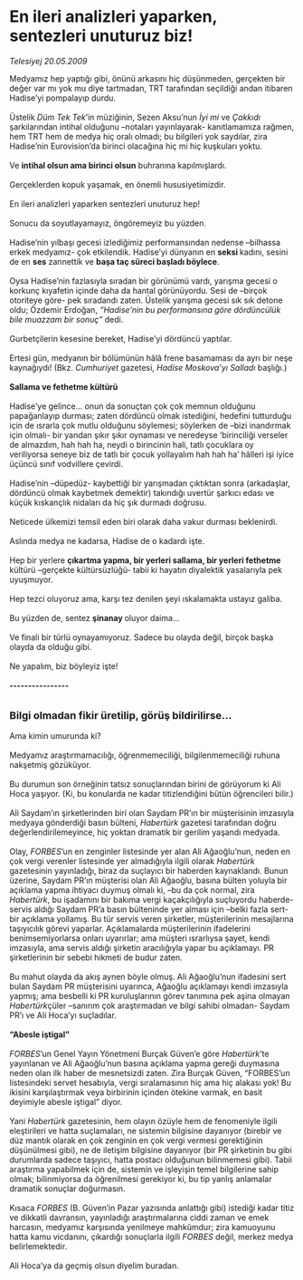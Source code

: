 # En ileri analizleri yaparken, sentezleri unuturuz biz!

*Telesiyej 20.05.2009*

<div class="taraf_structure_2col_1zq">
<div class="margen_n">



 <p>Medyamız hep yaptığı gibi, önünü arkasını hiç düşünmeden, gerçekten bir değer var mı yok mu diye tartmadan, TRT tarafından seçildiği andan itibaren Hadise’yi pompalayıp durdu. <br/><br/>Üstelik <i>Düm Tek Tek</i>’in müziğinin, Sezen Aksu’nun <i>İyi mi</i> ve <i>Çakkıdı</i> şarkılarından intihal olduğunu –notaları yayınlayarak- kanıtlamamıza rağmen, hem TRT hem de medya hiç oralı olmadı; bu bilgileri yok saydılar, zira Hadise’nin Eurovision’da birinci olacağına hiç mi hiç kuşkuları yoktu. <br/><br/>Ve <b>intihal olsun ama birinci olsun</b> buhranına kapılmışlardı. <br/><br/>Gerçeklerden kopuk yaşamak, en önemli hususiyetimizdir. <br/><br/>En ileri analizleri yaparken sentezleri unuturuz hep! <br/><br/>Sonucu da soyutlayamayız, öngöremeyiz bu yüzden. <br/><br/>Hadise’nin yılbaşı gecesi izlediğimiz performansından nedense –bilhassa erkek medyamız- çok etkilendik. Hadise’yi dünyanın en <b>seksi </b>kadını, sesini de en <b>ses</b> zannettik ve <b>başa taç süreci başladı böylece</b>. <br/><br/>Oysa Hadise’nin fazlasıyla sıradan bir görünümü vardı, yarışma gecesi o korkunç kıyafetin içinde daha da hantal görünüyordu. Sesi de –birçok otoriteye göre- pek sıradandı zaten. Üstelik yarışma gecesi sık sık detone oldu; Özdemir Erdoğan, <i>“Hadise’nin bu performansına göre dördüncülük bile muazzam bir sonuç”</i> dedi. <br/><br/>Gurbetçilerin kesesine bereket, Hadise’yi dördüncü yaptılar. <br/><br/>Ertesi gün, medyanın bir bölümünün hâlâ frene basamaması da ayrı bir neşe kaynağıydı! (Bkz. <i>Cumhuriyet</i> gazetesi, <i>Hadise Moskova’yı Salladı</i> başlığı.) <b><br/><br/>Sallama ve fethetme kültürü</b> <br/><br/>Hadise’ye gelince... onun da sonuçtan çok çok memnun olduğunu papağanlayıp durması; zaten dördüncü olmak istediğini, hedefini tutturduğu için de ısrarla çok mutlu olduğunu söylemesi; söylerken de –bizi inandırmak için olmalı- bir yandan şıkır şıkır oynaması ve neredeyse ‘birinciliği verseler de almazdım, hah hah ha, neydi o birincinin hali, tatlı çocuklara oy veriliyorsa seneye biz de tatlı bir çocuk yollayalım hah hah ha’ hâlleri işi iyice üçüncü sınıf vodvillere çevirdi. <br/><br/>Hadise’nin –düpedüz- kaybettiği bir yarışmadan çıktıktan sonra (arkadaşlar, dördüncü olmak kaybetmek demektir) takındığı uvertür şarkıcı edası ve küçük kıskançlık nidaları da hiç şık durmadı doğrusu. <br/><br/>Neticede ülkemizi temsil eden biri olarak daha vakur durması beklenirdi. <br/><br/>Aslında medya ne kadarsa, Hadise de o kadardı işte. <br/><br/>Hep bir yerlere <b>çıkartma yapma, bir yerleri sallama, bir yerleri fethetme </b>kültürü –gerçekte kültürsüzlüğü- tabii ki hayatın diyalektik yasalarıyla pek uyuşmuyor. <br/><br/>Hep tezci oluyoruz ama, karşı tez denilen şeyi ıskalamakta ustayız galiba. <br/><br/>Bu yüzden de, sentez <b>şinanay </b>oluyor daima... <br/><br/>Ve finali bir türlü oynayamıyoruz. Sadece bu olayda değil, birçok başka olayda da olduğu gibi. <br/><br/>Ne yapalım, biz böyleyiz işte!<b> </b><b><br/><br/>----------------</b> <br/><br/><br/><font size="4"><strong>Bilgi olmadan fikir üretilip, görüş bildirilirse… <br/></strong></font><br/>Ama kimin umurunda ki? <br/><br/>Medyamız araştırmamacılığı, öğrenmemeciliği, bilgilenmemeciliği ruhuna nakşetmiş gözüküyor. <br/><br/>Bu durumun son örneğinin tatsız sonuçlarından birini de görüyorum ki Ali Hoca yaşıyor. (Ki, bu konularda ne kadar titizlendiğini bütün öğrencileri bilir.) <br/><br/>Ali Saydam’ın şirketlerinden biri olan Saydam PR’ın bir müşterisinin imzasıyla medyaya gönderdiği basın bülteni, <i>Habertürk</i> gazetesi tarafından doğru değerlendirilemeyince, hiç yoktan dramatik bir gerilim yaşandı medyada. <br/><br/>Olay, <i>FORBES</i>’un en zenginler listesinde yer alan Ali Ağaoğlu’nun, neden en çok vergi verenler listesinde yer almadığıyla ilgili olarak <i>Habertürk</i> gazetesinin yayınladığı, biraz da suçlayıcı bir haberden kaynaklandı. Bunun üzerine, Saydam PR’ın müşterisi olan Ali Ağaoğlu, basına bülten yoluyla bir açıklama yapma ihtiyacı duymuş olmalı ki, –bu da çok normal, zira <i>Habertürk</i>, bu işadamını bir bakıma vergi kaçakçılığıyla suçluyordu haberde- servis aldığı Saydam PR’a basın bülteninde yer alması için –belki fazla sert- bir açıklama yollamış. Bu tür servis veren şirketler, müşterilerinin mesajlarına taşıyıcılık görevi yaparlar. Açıklamalarda müşterilerinin ifadelerini benimsemiyorlarsa onları uyarırlar; ama müşteri ısrarlıysa şayet, kendi imzasıyla, ama servis aldığı şirketin aracılığıyla yapar bu açıklamayı. PR şirketlerinin bir sebebi hikmeti de budur zaten. <br/><br/>Bu mahut olayda da akış aynen böyle olmuş. Ali Ağaoğlu’nun ifadesini sert bulan Saydam PR müşterisini uyarınca, Ağaoğlu açıklamayı kendi imzasıyla yapmış; ama besbelli ki PR kuruluşlarının görev tanımına pek aşina olmayan <i>Habertürk</i>çüler –sanırım çok araştırmadan ve bilgi sahibi olmadan- Saydam PR’ı ve Ali Hoca’yı suçladılar.<b> <br/><br/>“Abesle iştigal”</b><i> <br/><br/>FORBES</i>’un Genel Yayın Yönetmeni Burçak Güven’e göre <i>Habertürk</i>’te yayınlanan ve Ali Ağaoğlu’nun basına açıklama yapma gereği duymasına neden olan ilk haber de mesnetsizdi zaten. Zira Burçak Güven, “FORBES’un listesindeki servet hesabıyla, vergi sıralamasının hiç ama hiç alakası yok! Bu ikisini karşılaştırmak veya birbirinin içinden ötekine varmak, en basit deyimiyle abesle iştigal” diyor. <br/><br/>Yani <i>Habertürk</i> gazetesinin, hem olayın özüyle hem de fenomeniyle ilgili eleştirileri ve hatta suçlamaları, ne sistemin bilgisine dayanıyor (birebir ve düz mantık olarak en çok zenginin en çok vergi vermesi gerektiğinin düşünülmesi gibi), ne de iletişim bilgisine dayanıyor (bir PR şirketinin bu gibi durumlarda sadece taşıyıcı, hatta postacı olduğunun bilinmemesi gibi). Tabii araştırma yapabilmek için de, sistemin ve işleyişin temel bilgilerine sahip olmak; bilinmiyorsa da öğrenilmesi gerekiyor ki, bu tip yanlış anlamalar dramatik sonuçlar doğurmasın. <br/><br/>Kısaca <i>FORBES</i> (B. Güven’in Pazar yazısında anlattığı gibi) istediği kadar titiz ve dikkatli davransın, yayınladığı araştırmalarına ciddi zaman ve emek harcasın, medyamız karşısında yenilmeye mahkûmdur; zira kamuoyunu hatta kamu vicdanını, çıkardığı sonuçlarla ilgili <i>FORBES</i> değil, merkez medya belirlemektedir. <br/><br/>Ali Hoca’ya da geçmiş olsun diyelim buradan.</p>

<br/>


<div id="taraf_not">
</div>

</div>


</div>
